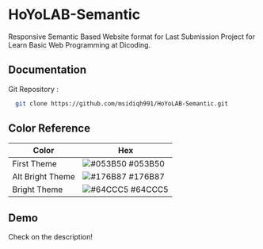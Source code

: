 # HoYoLAB-Semantic

Responsive Semantic Based Website format for Last Submission Project for Learn Basic Web Programming at Dicoding.

## Documentation

Git Repository :

```bash
  git clone https://github.com/msidiqh991/HoYoLAB-Semantic.git
```

## Color Reference

| Color            | Hex                                                              |
| ---------------- | ---------------------------------------------------------------- |
| First Theme      | ![#053B50](https://via.placeholder.com/10/053B50?text=+) #053B50 |
| Alt Bright Theme | ![#176B87](https://via.placeholder.com/10/176B87?text=+) #176B87 |
| Bright Theme     | ![#64CCC5](https://via.placeholder.com/10/64CCC5?text=+) #64CCC5 |

## Demo

Check on the description!
